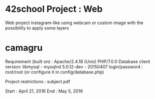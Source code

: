 # 42school Project : Web

Web project instagram-like using webcam or custom image with the possibility to apply some layers

# camagru

Requirement (built on) :
  Apache/2.4.18 (Unix) PHP/7.0.0
  Database client version: libmysql - mysqlnd 5.0.12-dev - 20150407
  login/password : root/root (or configure it in config/database.php)

Project restrictions : subject.pdf

Start : April 21, 2016
End : May 5, 2016
